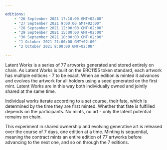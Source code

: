 ```yaml
---

editions:
    - "26 September 2021 17:10:00 GMT+02:00"
    - "27 September 2021 9:00:00 GMT+02:00"
    - "28 September 2021 12:00:00 GMT+02:00"
    - "29 September 2021 15:00:00 GMT+02:00"
    - "30 September 2021 18:00:00 GMT+02:00"
    - "1 October 2021 21:00:00 GMT+02:00"
    - "2 October 2021 8:00:00 GMT+02:00"

---
```


Latent Works is a series of 77 artworks generated and stored entirely on chain. As Latent Works is built on the ERC1155 token standard, each artwork has multiple editions - 7 to be exact. When an edition is minted it advances and evolves the artwork for all holders using a seed generated on the first mint. Latent Works are in this way both individually owned and jointly shared at the same time.

Individual works iterate according to a set course, their fate, which is determined by the time they are first minted. Whether that fate is fulfilled depends on the participants. No mints, no art - only the latent potential remains on chain.

This experiment in shared ownership and evolving generative art is released over the course of 7 days, one edition at a time. Minting is sequential, meaning the contract mints an entire edition of 77 artworks before advancing to the next one, and so on through the 7 editions.